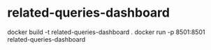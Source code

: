 # related-queries-dashboard 

docker build -t related-queries-dashboard .
docker run -p 8501:8501 related-queries-dashboard
